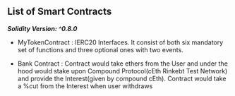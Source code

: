 ## List of Smart Contracts

**_Solidity Version: ^0.8.0_**

- MyTokenContract : IERC20 Interfaces. It consist of both six mandatory set of functions and three optional ones with two events.

- Bank Contract : Contract would take ethers from the User and under the hood would stake upon Compound Protocol(cEth Rinkebt Test Network) and provide the Interest(given by compound cEth). Contract would take a %cut from the Interest when user withdraws
